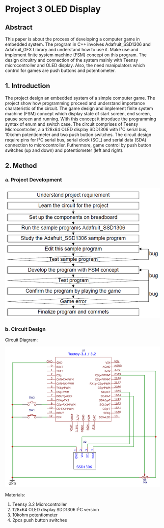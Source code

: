 # Project 3 OLED Display

## Abstract
This paper is about the process of developing a computer game in embedded system. The program in C++ involves Adafruit_SSD1306 and Adafruit_GFX Library and understand how to use it. Make use and implement finite system machine (FSM) concept on this program. The design circuitry and connection of the system mainly with Teensy microcontroller and OLED display. Also, the need manipulators which control for games are push buttons and potentiometer.

## 1. Introduction
The project design an embedded system of a simple computer game. The project show how programming proceed and understand importance charateristic of the circuit. The game design and implement finite system machine (FSM) concept which display state of start screen, end screen, pause screen and running. With this concept it introduce the programming syntax of enum and switch case. The circuit comprises of Teensy Microcontroller, a a 128x64 OLED display SDD1306 with I²C serial bus, 10kohm potentiometer and two push button switches. The circuit design require pins for I²C serial bus, serial clock (SCL) and serial data (SDA) connection to microcontroller. Futhermore, game control by push button switches (up and down) and potentiometer (left and right).

## 2. Method

### a. Project Development

![alt text](https://github.com/jvnsep/Project3OLEDDisplay/blob/master/result/flow.png "Development Flow Chart")

### b. Circuit Design
Circuit Diagram: 

![alt text](https://github.com/jvnsep/Project3OLEDDisplay/blob/master/result/circuit.png "Circuit Diagram")

Materials:
1. Teensy 3.2 Microcontroller
2. 128x64 OLED display SDD1306 I²C version
3. 10kohm potentiometer
4. 2pcs push button switches

